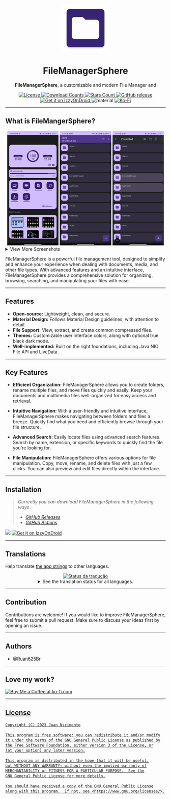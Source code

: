 <p align="center"><img src="fastlane/metadata/android/en-US/images/icon.png" width="150"></p>
<h1 align="center"><b>FileManagerSphere</b></h1>
<p align="center"><span><b>FileManagerSphere</b>, a customizable and modern File Manager and</span></p>

<div align="center">
    <a href="LICENSE">
        <img src="https://img.shields.io/github/license/ruan625br/filemanagersphere.svg?color=371E73&style=for-the-badge" alt="License">
    </a>
    <a href="https://github.com/Ruan625Br/FileManagerSphere/releases">
        <img src="https://img.shields.io/github/downloads/Ruan625Br/FileManagerSphere/total.svg?color=cfbdff&style=for-the-badge" alt="Download Counts">
    </a> 
     <a href="https://github.com/Ruan625Br/FileManagerSphere/stargazers">
          <img src="https://img.shields.io/github/stars/Ruan625Br/FileManagerSphere.svg?color=cfbdff&style=for-the-badge" alt="Stars Count">
     </a>
    <a href="https://github.com/Ruan625Br/FileManagerSphere/releases">
        <img src="https://img.shields.io/github/v/release/Ruan625Br/FileManagerSphere?color=cfbdff&style=for-the-badge" alt="GitHub release">
    </a>
    <a href="https://apt.izzysoft.de/fdroid/index/apk/com.etb.filemanager/">
        <img src="https://img.shields.io/endpoint?url=https://apt.izzysoft.de/fdroid/api/v1/shield/com.etb.filemanager&color=cfbdff&style=for-the-badge" alt="Get it on IzzyOnDroid">
    </a>
      <img alt="material" src="https://custom-icon-badges.demolab.com/badge/material%20you-lightblue?color=cfbdff&style=for-the-badge&logoColor=333&logo=material-you"/>
     <a href="https://ko-fi.com/juannascimento/">
    <img src="https://img.shields.io/badge/Ko--fi-F16061?color=cfbdff&style=for-the-badge&logo=ko-fi&logoColor=black"
     alt="Ko-Fi">
    </a>   
</div>


---                 

## What is FileMangerSphere?
 
<div align="center">
    <img src="fastlane/metadata/android/en-US/images/phoneScreenshots/1.jpg" width="32%" alt="Screenshot 1" />
    <img src="fastlane/metadata/android/en-US/images/phoneScreenshots/2.jpg" width="32%" alt="Screenshot 2" />
    <img src="fastlane/metadata/android/en-US/images/phoneScreenshots/3.jpg" width="32%" alt="Screenshot 3" />
</div>

<details>
    <summary>View More Screenshots</summary>
    <div align="center">
        <img src="fastlane/metadata/android/en-US/images/phoneScreenshots/4.jpg" width="32%" alt="Screenshot 4" />
        <img src="fastlane/metadata/android/en-US/images/phoneScreenshots/5.jpg" width="32%" alt="Screenshot 5" />
        <img src="fastlane/metadata/android/en-US/images/phoneScreenshots/6.jpg" width="32%" alt="Screenshot 6" />
    </div>
    <div align="center">
        <img src="fastlane/metadata/android/en-US/images/phoneScreenshots/7.jpg" width="32%" alt="Screenshot 7" />
        <img src="fastlane/metadata/android/en-US/images/phoneScreenshots/8.jpg" width="32%" alt="Screenshot 8" />
        <img src="fastlane/metadata/android/en-US/images/phoneScreenshots/9.jpg" width="32%" alt="Screenshot 9" />
    </div>
    <div align="center">
        <img src="fastlane/metadata/android/en-US/images/phoneScreenshots/10.jpg" width="32%" alt="Screenshot 10" />
    </div>
</details>

FileManagerSphere is a powerful file management tool, designed to simplify and enhance your experience when dealing with documents, media, and other file types. With advanced features and an intuitive interface, FileManagerSphere provides a comprehensive solution for organizing, browsing, searching, and manipulating your files with ease.   

---

## Features

- **Open-source:** Lightweight, clean, and secure.
- **Material Design:** Follows Material Design guidelines, with attention to detail.
- **File Support:** View, extract, and create common compressed files.
- **Themes:** Customizable user interface colors, along with optional true black dark mode.
- **Well-implemented:** Built on the right foundations, including Java NIO File API and LiveData.

---
  
## Key Features

- **Efficient Organization:** FileManagerSphere allows you to create folders, rename multiple files, and move files quickly and easily. Keep your documents and multimedia files well-organized for easy access and retrieval.

- **Intuitive Navigation:** With a user-friendly and intuitive interface, FileManagerSphere makes navigating between folders and files a breeze. Quickly find what you need and efficiently browse through your file structure.

- **Advanced Search:** Easily locate files using advanced search features. Search by name, extension, or specific keywords to quickly find the file you're looking for.

- **File Manipulation:** FileManagerSphere offers various options for file manipulation. Copy, move, rename, and delete files with just a few clicks. You can also preview and edit files directly within the interface.

---

## Installation

> _Currently you can download FileManagerSphere in the following ways
._
> - [_GitHub Releases_](https://github.com/Ruan625Br/FileMangerSphere/releases)
> - [_GitHub Actions_](https://github.com/Ruan625Br/FileMangerSphere/actions)


<p  align="parent">
          <a href="https://f-droid.org/app/com.etb.filemanager">
                  <img src="https://fdroid.gitlab.io/artwork/badge/get-it-on.png" width="170"></a>
             <a href="https://apt.izzysoft.de/fdroid/index/apk/com.etb.filemanager/">
                <img src="https://gitlab.com/IzzyOnDroid/repo/-/raw/master/assets/IzzyOnDroid.png" alt="Get it on IzzyOnDroid"
                        width="170">
        </a>
  </p>

---
## Translations

Help translate [the app strings](https://hosted.weblate.org/engage/filemanagersphere/) to other languages.

<div align="center">
    <a href="https://hosted.weblate.org/engage/filemanagersphere/">
<img src="https://hosted.weblate.org/widgets/filemanagersphere/-/287x66-black.png" alt="Status da tradução" />
</a>    
</a>
<details>
<summary>See the translation status for all languages.</summary>
        
[![Translation status](https://hosted.weblate.org/widgets/filemanagersphere/-/translations/multi-auto.svg)](https://hosted.weblate.org/engage/filemanagersphere/)

</details>
</div>

---

## Contribution

Contributions are welcome! If you would like to improve FileManagerSphere, feel free to submit a pull request. Make sure to discuss your ideas first by opening an issue.

---

## Authors

- [@Ruan625Br](https://www.github.com/Ruan625Br)

---

## Love my work?

<a href='https://ko-fi.com/juannascimento' target='_blank'><img height='35' style='border:0px;height:34px;' src='https://az743702.vo.msecnd.net/cdn/kofi3.png?v=0' border='0' alt='Buy Me a Coffee at ko-fi.com' />

---

## License

    Copyright (C) 2023 Juan Nscimento

    This program is free software: you can redistribute it and/or modify
    it under the terms of the GNU General Public License as published by
    the Free Software Foundation, either version 3 of the License, or
    (at your option) any later version.

    This program is distributed in the hope that it will be useful,
    but WITHOUT ANY WARRANTY; without even the implied warranty of
    MERCHANTABILITY or FITNESS FOR A PARTICULAR PURPOSE.  See the
    GNU General Public License for more details.

    You should have received a copy of the GNU General Public License
    along with this program.  If not, see <https://www.gnu.org/licenses/>.
